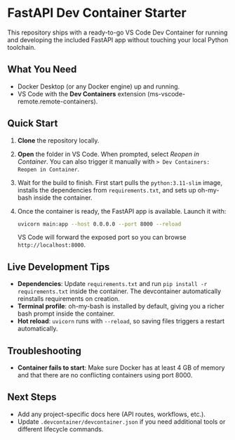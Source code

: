 # FastAPI Dev Container Starter

This repository ships with a ready-to-go VS Code Dev Container for running and developing the included FastAPI app without touching your local Python toolchain.

## What You Need

- Docker Desktop (or any Docker engine) up and running.
- VS Code with the **Dev Containers** extension (ms-vscode-remote.remote-containers).

## Quick Start

1. **Clone** the repository locally.
2. **Open** the folder in VS Code. When prompted, select *Reopen in Container*. You can also trigger it manually with `> Dev Containers: Reopen in Container`.
3. Wait for the build to finish. First start pulls the `python:3.11-slim` image, installs the dependencies from `requirements.txt`, and sets up oh-my-bash inside the container.
4. Once the container is ready, the FastAPI app is available. Launch it with:

   ```bash
   uvicorn main:app --host 0.0.0.0 --port 8000 --reload
   ```

   VS Code will forward the exposed port so you can browse `http://localhost:8000`.

## Live Development Tips

- **Dependencies**: Update `requirements.txt` and run `pip install -r requirements.txt` inside the container. The devcontainer automatically reinstalls requirements on creation.
- **Terminal profile**: oh-my-bash is installed by default, giving you a richer bash prompt inside the container.
- **Hot reload**: `uvicorn` runs with `--reload`, so saving files triggers a restart automatically.

## Troubleshooting

- **Container fails to start**: Make sure Docker has at least 4 GB of memory and that there are no conflicting containers using port 8000.

## Next Steps

- Add any project-specific docs here (API routes, workflows, etc.).
- Update `.devcontainer/devcontainer.json` if you need additional tools or different lifecycle commands.
